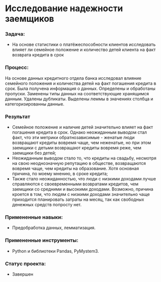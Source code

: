 # Исследование надежности заемщиков
### Задача:
- На основе статистики о платёжеспособности клиентов исследовать влияет ли семейное положение и количество детей клиента на факт возврата кредита в срок
### Процесс:
На основе данных кредитного отдела банка исследовал влияние семейного положения и
количества детей на факт погашения кредита в срок. Была получена информация о
данных. Определены и обработаны пропуски. Заменены типы данных на соответствующие
хранящимся данным. Удалены дубликаты. Выделены леммы в значениях столбца и
категоризированны данные.
### Результат
- Семейное положение и наличие детей значительно влияет на факт погашения кредита в срок. Однако неожиданным выводом стал факт, что эти метрики обратнозависимые - женатые люди возвращают кредиты вовремя чаще, чем неженатые, но при этом заемщики с детьми возвращают кредиты вовремя реже, чем заемщики без детей;
- Неожиданным выводом стало то, что кредиты на свадьбу, несмотря на свою неоднозначную репутацию в обществе, возвращаются вовремя чаще, чем кредиты на образование. Хотя основная причина, по моему мнению, в сроке кредита;
- Также стало неожиданностью, что люди с низкими доходами лучше справляются с своевременными возвратами кредитов, чем заемщики со средними и высокими доходами. Возможно, причина кроется в том, что людям с низкими доходами значительно чаще приходится планировать затраты на месяц, так как свободных денежных средств попросту нет. 
### Примененные навыки: 
- Предобработка данных, лемматизация.
### Примененные инструменты: 
- Python и библиотеки Pandas, PyMystem3.
### Статус проекта:
- Завершен
